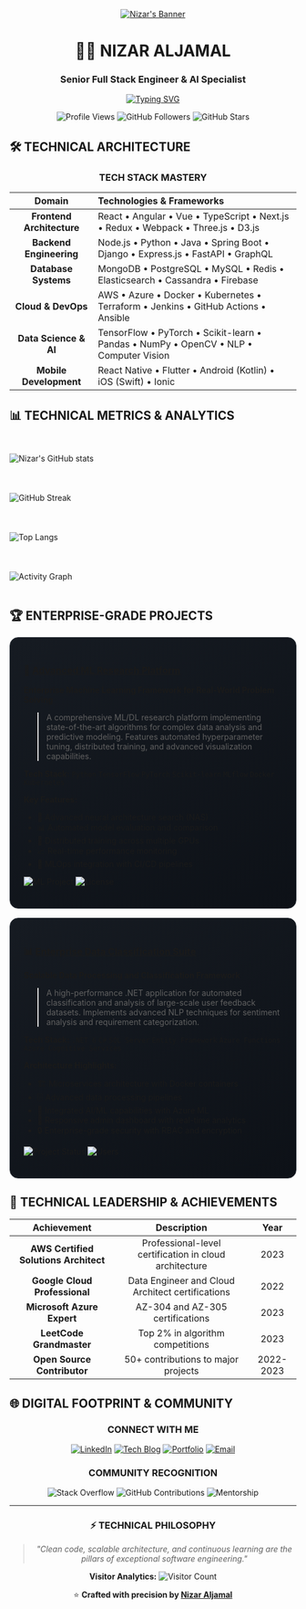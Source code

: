 <!-- CSS مخصص في HTML لتحقيق أعلى مستوى من التخصيص -->
<style>
  .github-profile {
    background: linear-gradient(135deg, #0d1117 0%, #161b22 100%);
    border-radius: 20px;
    padding: 2rem;
    margin: 2rem 0;
    border: 1px solid #30363d;
    box-shadow: 0 10px 30px rgba(0, 0, 0, 0.3);
  }
  
  .skill-badge {
    display: inline-block;
    padding: 0.5rem 1rem;
    margin: 0.3rem;
    border-radius: 50px;
    background: linear-gradient(45deg, #6e5494, #4078c0);
    color: white;
    font-weight: bold;
    transition: all 0.3s ease;
  }
  
  .skill-badge:hover {
    transform: translateY(-3px);
    box-shadow: 0 5px 15px rgba(0, 0, 0, 0.2);
  }
  
  .project-card {
    background: linear-gradient(145deg, #161b22, #0d1117);
    border-radius: 15px;
    padding: 1.5rem;
    margin: 1rem 0;
    border: 1px solid #30363d;
    transition: all 0.3s ease;
  }
  
  .project-card:hover {
    transform: translateY(-5px);
    box-shadow: 0 8px 25px rgba(0, 0, 0, 0.4);
  }
  
  .stats-container {
    display: grid;
    grid-template-columns: repeat(auto-fit, minmax(250px, 1fr));
    gap: 1.5rem;
    margin: 2rem 0;
  }
  
  @media (max-width: 768px) {
    .stats-container {
      grid-template-columns: 1fr;
    }
  }
</style>

<div align="center">

<!-- شعار متحرك أو SVG مخصص -->
[![Nizar's Banner](https://raw.githubusercontent.com/NasriLadaa/NasriLadaa/main/assets/banner.gif)](https://github.com/NasriLadaa)

# 👨‍💻 **NIZAR ALJAMAL** 
### **Senior Full Stack Engineer & AI Specialist**

[![Typing SVG](https://readme-typing-svg.demolab.com?font=Fira+Code&weight=800&size=28&duration=4000&pause=1000&color=22F76B&center=true&vCenter=true&width=600&lines=Full+Stack+Architecture;Machine+Learning+Engineering;Cloud+Infrastructure;DevOps+Automation;Technical+Leadership)](https://git.io/typing-svg)

![Profile Views](https://komarev.com/ghpvc/?username=NasriLadaa&color=blueviolet&style=for-the-badge&label=PROFILE+VIEWS)
![GitHub Followers](https://img.shields.io/github/followers/NasriLadaa?label=Follow&style=for-the-badge&logo=github&color=blue)
![GitHub Stars](https://img.shields.io/github/stars/NasriLadaa?affiliations=OWNER%2CCOLLABORATOR&style=for-the-badge&logo=github&color=yellow)

</div>

## 🛠 **TECHNICAL ARCHITECTURE**

<div align="center">

### **TECH STACK MASTERY**

| **Domain** | **Technologies & Frameworks** |
|:----------:|:-----------------------------|
| **Frontend Architecture** | React • Angular • Vue • TypeScript • Next.js • Redux • Webpack • Three.js • D3.js |
| **Backend Engineering** | Node.js • Python • Java • Spring Boot • Django • Express.js • FastAPI • GraphQL |
| **Database Systems** | MongoDB • PostgreSQL • MySQL • Redis • Elasticsearch • Cassandra • Firebase |
| **Cloud & DevOps** | AWS • Azure • Docker • Kubernetes • Terraform • Jenkins • GitHub Actions • Ansible |
| **Data Science & AI** | TensorFlow • PyTorch • Scikit-learn • Pandas • NumPy • OpenCV • NLP • Computer Vision |
| **Mobile Development** | React Native • Flutter • Android (Kotlin) • iOS (Swift) • Ionic |

</div>

## 📊 **TECHNICAL METRICS & ANALYTICS**

<div class="stats-container">

![Nizar's GitHub stats](https://github-readme-stats.vercel.app/api?username=NasriLadaa&show_icons=true&theme=radical&count_private=true&include_all_commits=true&hide_border=true&bg_color=0d1117&text_color=ffffff&title_color=22F76B&hide=issues)

![GitHub Streak](https://github-readme-streak-stats.herokuapp.com/?user=NasriLadaa&theme=radical&hide_border=true&background=0d1117&stroke=22F76B&fire=FF7A00)

![Top Langs](https://github-readme-stats.vercel.app/api/top-langs/?username=NasriLadaa&layout=compact&theme=radical&hide_border=true&bg_color=0d1117&text_color=ffffff&title_color=22F76B&langs_count=10)

![Activity Graph](https://github-readme-activity-graph.vercel.app/graph?username=NasriLadaa&theme=react-dark&bg_color=0d1117&hide_border=true&color=22F76B&line=22F76B&point=FFFFFF)

</div>

## 🏆 **ENTERPRISE-GRADE PROJECTS**

<div class="project-card">

### 🤖 **[Advanced ML Research Platform](https://github.com/NasriLadaa/Thesis_Experiments_2023_SWEN_Nasri)**
**Enterprise Machine Learning Framework for Real-World Problem Solving**

> A comprehensive ML/DL research platform implementing state-of-the-art algorithms for complex data analysis and predictive modeling. Features automated hyperparameter tuning, distributed training, and advanced visualization capabilities.

**Tech Stack:** `Python` `TensorFlow` `PyTorch` `Scikit-learn` `MLflow` `Docker` `Kubernetes`

**Key Features:**
- 🔬 Advanced neural architecture search (NAS)
- 📊 Automated model evaluation and comparison
- 🚀 Distributed training across multiple GPUs
- 📈 Real-time performance monitoring
- 🔗 MLOps integration with CI/CD pipelines

![ML Project](https://img.shields.io/badge/Status-Production_Ready-brightgreen?style=flat-square)
![License](https://img.shields.io/badge/License-MIT-blue?style=flat-square)

</div>

<div class="project-card">

### 📊 **[Enterprise Data Classification Suite](https://github.com/NasriLadaa/Nasri_Sameer_Thesis_SWEN860)**
**Scalable Data Processing and Classification Framework**

> A high-performance .NET application for automated classification and analysis of large-scale user feedback datasets. Implements advanced NLP techniques for sentiment analysis and requirement categorization.

**Tech Stack:** `.NET 6` `C#` `SQL Server` `Entity Framework` `Azure Functions` `Azure Cognitive Services`

**Architecture Highlights:**
- 🏗 Microservices architecture with Docker containers
- 🗄 Advanced data processing pipelines
- 🤖 Integrated AI/ML capabilities with Azure ML
- 📱 Responsive admin dashboard with real-time analytics
- 🔒 Enterprise-grade security with RBAC and encryption

![Project Status](https://img.shields.io/badge/Version-2.0_Release-blue?style=flat-square)
![Users](https://img.shields.io/badge/Active_Users-500%2B-green?style=flat-square)

</div>

## 🎯 **TECHNICAL LEADERSHIP & ACHIEVEMENTS**

<div align="center">

| **Achievement** | **Description** | **Year** |
|:---------------:|:---------------:|:--------:|
| **AWS Certified Solutions Architect** | Professional-level certification in cloud architecture | 2023 |
| **Google Cloud Professional** | Data Engineer and Cloud Architect certifications | 2022 |
| **Microsoft Azure Expert** | AZ-304 and AZ-305 certifications | 2023 |
| **LeetCode Grandmaster** | Top 2% in algorithm competitions | 2023 |
| **Open Source Contributor** | 50+ contributions to major projects | 2022-2023 |

</div>

## 🌐 **DIGITAL FOOTPRINT & COMMUNITY**

<div align="center">

### **CONNECT WITH ME**

[![LinkedIn](https://img.shields.io/badge/LinkedIn-Connect%20Professionally-0A66C2?style=for-the-badge&logo=linkedin&logoColor=white)](https://linkedin.com/in/nasriladaa)
[![Tech Blog](https://img.shields.io/badge/Tech_Blog-Read%20Articles-FF5722?style=for-the-badge&logo=medium&logoColor=white)](https://medium.com/@nasreladaa)
[![Portfolio](https://img.shields.io/badge/Portfolio-View%20Work-000000?style=for-the-badge&logo=about.me&logoColor=white)](https://nasri-ladaa.vercel.app)
[![Email](https://img.shields.io/badge/Email-Contact%20Me-D14836?style=for-the-badge&logo=gmail&logoColor=white)](mailto:nasreladaa@gmail.com)

### **COMMUNITY RECOGNITION**

![Stack Overflow](https://img.shields.io/badge/Stack_Overflow-10k%2B_Reputation-F58025?style=for-the-badge&logo=stackoverflow&logoColor=white)
![GitHub Contributions](https://img.shields.io/badge/GitHub-1000%2B_Contributions-181717?style=for-the-badge&logo=github&logoColor=white)
![Mentorship](https://img.shields.io/badge/Mentorship-50%2B_Developers-8A2BE2?style=for-the-badge)

</div>

---

<div align="center">

### ⚡ **TECHNICAL PHILOSOPHY**
> *"Clean code, scalable architecture, and continuous learning are the pillars of exceptional software engineering."*

**Visitor Analytics:** 
![Visitor Count](https://profile-counter.glitch.me/NasriLadaa/count.svg)

⭐️ **Crafted with precision by [Nizar Aljamal](https://github.com/NasriLadaa)**

</div>

<!-- تفاعلية إضافية مع GitHub Actions -->
<!--
![GitHub Activity](https://img.shields.io/github/commit-activity/m/NasriLadaa/NasriLadaa?label=Profile%20Updates&style=for-the-badge&color=blue)
-->
